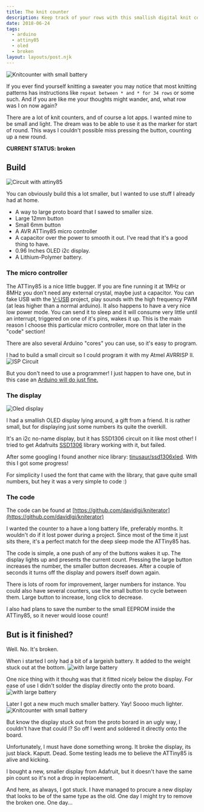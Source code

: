 ```yaml
---
title: The knit counter
description: Keep track of your rows with this smallish digital knit counter
date: 2018-06-24
tags:
  - arduino
  - attiny85
  - oled
  - broken
layout: layouts/post.njk
---
```


![Knitcounter with small battery](/img/knitcounter/sm-small_battery_square.jpg)

If you ever find yourself knitting a sweater you may notice that most knitting patterns has instructions like `repeat between * and * for 34 rows` or some such. And if you are like me your thoughts might wander,
and, what row was I on now again?

There are a lot of knit counters, and of course a lot apps. I wanted
mine to be small and light. The dream was to be able to use it as
the marker for start of round. This ways I couldn't possible miss
pressing the button, counting up a new round.

**CURRENT STATUS: broken**

## Build
![Circuit with attiny85](/img/knitcounter/sm-circuit.jpg)

You can obviously build this a lot smaller, but I wanted to use stuff
I already had at home.

  * A way to large proto board that I sawed to smaller size.
  * Large 12mm button
  * Small 6mm button
  * A AVR ATTiny85 micro controller
  * A capacitor over the power to smooth it out. I've read that
    it's a good thing to have.
  * 0.96 Inches OLED i2c display.
  * A Lithium-Polymer battery.

### The micro controller
The ATTiny85 is a nice little bugger. If you are fine running it at 1MHz
or 8MHz you don't need any external crystal, maybe just a capacitor. You
can fake USB with the
[V-USB](https://www.obdev.at/products/vusb/index.html) project, play sounds
with the high frequency PWM (at leas higher than a normal arduino). It
also happens to have a very nice low power mode. You can send it to sleep
and it will consume very little until an interrupt, triggered on one of
it's pins, wakes it up. This is the main reason I choose this particular
micro controller, more on that later in the "code" section!

There are also several Arduino "cores" you can use, so it's easy to program.

I had to build a small circuit so I could program it with my Atmel AVRRISP II.
![ISP Circuit](/img/knitcounter/sm-isp.jpg)

But you don't need to use a programmer! I just happen to have one,
but in this case an [Arduino will do just fine.](https://create.arduino.cc/projecthub/arjun/programming-attiny85-with-arduino-uno-afb829)

### The display
![Oled display](/img/knitcounter/sm-screen_and_circuit.jpg)

I had a smallish OLED display lying around, a gift from a friend. It is
rather small, but for displaying just some numbers its quite the overkill.

It's an i2c no-name display, but it has SSD1306 circuit on it like most other! I tried to get Adafruits [SSD1306](https://github.com/adafruit/Adafruit_SSD1306) library working with it, but failed.

After some googling I found another nice library: [tinusaur/ssd1306xled](https://bitbucket.org/tinusaur/ssd1306xled). With this I got
some progress!

For simplicity I used the font that came with the library, that gave
quite small numbers, but hey it was a very simple to code :)

### The code
The code can be found at [https://github.com/davidlgj/kniterator](https://github.com/davidlgj/kniterator)

I wanted the counter to a have a long battery life, preferably months.
It wouldn't do if it lost power during a project. Since most of the time
it just sits there, it's a perfect match for the deep sleep mode the
ATTiny85 has.

The code is simple, a one push of any of the buttons wakes it up. The
display lights up and presents the current count. Pressing the large button
increases the number, the smaller button decreases. After a couple of
seconds it turns off the display and powers itself down again.

There is lots of room for improvement, larger numbers for instance. You
could also have several counters, use the small button to cycle between
them. Large button to increase, long click to decrease.

I also had plans to save the number to the small EEPROM inside the
ATTiny85, so it never would loose count!

## But is it finished?
Well. No. It's broken.

When i started I only had a bit of a largeish battery. It added to the
weight stuck out at the bottom.
![with large battery](/img/knitcounter/sm-with_large_battery.jpg)

One nice thing with it thouhg was that it fitted nicely below the display.
For ease of use I didn't solder the display directly onto the proto board.
![with large battery](/img/knitcounter/sm-battery_between.jpg)

Later I got a new much much smaller battery. Yay! Soooo much lighter.
![Knitcounter with small battery](/img/knitcounter/sm-small_battery.jpg)

But know the display stuck out from the proto borard in an ugly way,
I couldn't have that could I? So off I went and soldered it directly
onto the board.

Unfortunately, I must have done something wrong. It broke the display,
its just black. Kaputt. Dead. Some testing leads me to believe the ATTiny85 is alive and kicking.

I bought a new, smaller display from Adafruit, but it doesn't have the
same pin count so it's not a drop in replacement.

And here, as always, I got stuck. I have managed to procure a new display
that looks to be of the same type as the old. One day I might try to
remove the broken one. One day...
